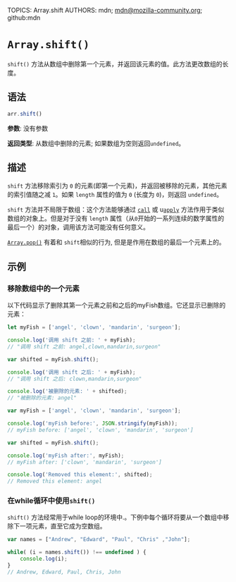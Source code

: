 TOPICS: Array.shift
AUTHORS: mdn; mdn@mozilla-community.org; github:mdn

# `Array.shift()`

`shift()` 方法从数组中删除第一个元素，并返回该元素的值。此方法更改数组的长度。

## 语法

```javascript
arr.shift()
```

**参数**: 没有参数

**返回类型**: 从数组中删除的元素; 如果数组为空则返回`undefined`。

## 描述

`shift` 方法移除索引为 `0` 的元素(即第一个元素)，并返回被移除的元素，其他元素的索引值随之减 `1`。如果 `length` 属性的值为 `0` (长度为 `0`)，则返回 `undefined`。

`shift` 方法并不局限于数组：这个方法能够通过 [`call`](/zh-hans/webfrontend/Function.call) 或
u[`apply`](/zh-hans/webfrontend/Function.apply) 方法作用于类似数组的对象上。但是对于没有 `length` 属性（从`0`开始的一系列连续的数字属性的最后一个）的对象，调用该方法可能没有任何意义。

[`Array.pop()`](/zh-hans/webfrontend/Array.pop) 有着和 `shift`相似的行为, 但是是作用在数组的最后一个元素上的。

## 示例

### 移除数组中的一个元素

以下代码显示了删除其第一个元素之前和之后的myFish数组。它还显示已删除的元素：

```javascript
let myFish = ['angel', 'clown', 'mandarin', 'surgeon'];

console.log('调用 shift 之前: ' + myFish);
// "调用 shift 之前: angel,clown,mandarin,surgeon"

var shifted = myFish.shift();

console.log('调用 shift 之后: ' + myFish);
// "调用 shift 之后: clown,mandarin,surgeon"

console.log('被删除的元素: ' + shifted);
// "被删除的元素: angel"
```

```javascript
var myFish = ['angel', 'clown', 'mandarin', 'surgeon'];

console.log('myFish before:', JSON.stringify(myFish));
// myFish before: ['angel', 'clown', 'mandarin', 'surgeon']

var shifted = myFish.shift();

console.log('myFish after:', myFish);
// myFish after: ['clown', 'mandarin', 'surgeon']

console.log('Removed this element:', shifted);
// Removed this element: angel
```

### 在while循环中使用`shift()`

`shift()` 方法经常用于while loop的环境中.。下例中每个循环将要从一个数组中移除下一项元素，直至它成为空数组。

```javascript
var names = ["Andrew", "Edward", "Paul", "Chris" ,"John"];

while( (i = names.shift()) !== undefined ) {
    console.log(i);
}
// Andrew, Edward, Paul, Chris, John
```
